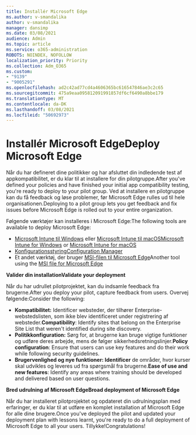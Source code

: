 ```yaml
---
title: Installér Microsoft Edge
ms.author: v-smandalika
author: v-smandalika
manager: dansimp
ms.date: 03/08/2021
audience: Admin
ms.topic: article
ms.service: o365-administration
ROBOTS: NOINDEX, NOFOLLOW
localization_priority: Priority
ms.collection: Adm_O365
ms.custom:
- "9139"
- "9005291"
ms.openlocfilehash: ad2c42ad77cd4a4606365bc616547846ae3c2c65
ms.sourcegitcommit: 475a9eaa095812091991857df6cf6490a8bbe179
ms.translationtype: MT
ms.contentlocale: da-DK
ms.lasthandoff: 03/08/2021
ms.locfileid: "50692973"
---
```

# <a name="deploy-microsoft-edge"></a><span data-ttu-id="773ae-102">Installér Microsoft Edge</span><span class="sxs-lookup"><span data-stu-id="773ae-102">Deploy Microsoft Edge</span></span>

<span data-ttu-id="773ae-103">Når du har defineret dine politikker og har afsluttet din indledende test af appkompatibilitet, er du klar til at installere for din pilotgruppe.</span><span class="sxs-lookup"><span data-stu-id="773ae-103">After you've defined your policies and have finished your initial app compatibility testing, you're ready to deploy to your pilot group.</span></span> <span data-ttu-id="773ae-104">Ved at installere en pilotgruppe kan du få feedback og løse problemer, før Microsoft Edge rulles ud til hele organisationen.</span><span class="sxs-lookup"><span data-stu-id="773ae-104">Deploying to a pilot group lets you get feedback and fix issues before Microsoft Edge is rolled out to your entire organization.</span></span>

<span data-ttu-id="773ae-105">Følgende værktøjer kan installeres i Microsoft Edge:</span><span class="sxs-lookup"><span data-stu-id="773ae-105">The following tools are available to deploy Microsoft Edge:</span></span>

- <span data-ttu-id="773ae-106">[Microsoft Intune til Windows](https://docs.microsoft.com/mem/intune/apps/apps-windows-edge) eller [Microsoft Intune til macOS](https://docs.microsoft.com/mem/intune/apps/apps-edge-macos)</span><span class="sxs-lookup"><span data-stu-id="773ae-106">[Microsoft Intune for Windows](https://docs.microsoft.com/mem/intune/apps/apps-windows-edge) or [Microsoft Intune for macOS](https://docs.microsoft.com/mem/intune/apps/apps-edge-macos)</span></span>
- [<span data-ttu-id="773ae-107">Konfigurationsstyring</span><span class="sxs-lookup"><span data-stu-id="773ae-107">Configuration Manager</span></span>](https://docs.microsoft.com/DeployEdge/deploy-edge-with-configuration-manager)
- <span data-ttu-id="773ae-108">Et andet værktøj, der bruger [MSI-filen til Microsoft Edge](https://www.microsoft.com/edge/business/download)</span><span class="sxs-lookup"><span data-stu-id="773ae-108">Another tool using the [MSI file for Microsoft Edge](https://www.microsoft.com/edge/business/download)</span></span>

<span data-ttu-id="773ae-109">**Valider din installation**</span><span class="sxs-lookup"><span data-stu-id="773ae-109">**Validate your deployment**</span></span>

<span data-ttu-id="773ae-110">Når du har udrullet pilotprojektet, kan du indsamle feedback fra brugerne.</span><span class="sxs-lookup"><span data-stu-id="773ae-110">After you deploy your pilot, capture feedback from users.</span></span> <span data-ttu-id="773ae-111">Overvej følgende:</span><span class="sxs-lookup"><span data-stu-id="773ae-111">Consider the following:</span></span>
- <span data-ttu-id="773ae-112">**Kompatibilitet:** Identificer websteder, der tilhører Enterprise-webstedslisten, som ikke blev identificeret under registrering af websteder.</span><span class="sxs-lookup"><span data-stu-id="773ae-112">**Compatibility**: Identify sites that belong on the Enterprise Site List that weren't identified during site discovery.</span></span>
- <span data-ttu-id="773ae-113">**Politikkonfiguration:** Sørg for, at brugerne kan bruge vigtige funktioner og udføre deres arbejde, mens de følger sikkerhedsretningslinjer.</span><span class="sxs-lookup"><span data-stu-id="773ae-113">**Policy configuration**: Ensure that users can use key features and do their work while following security guidelines.</span></span>
- <span data-ttu-id="773ae-114">**Brugervenlighed og nye funktioner: Identificer** de områder, hvor kurser skal udvikles og leveres ud fra spørgsmål fra brugerne.</span><span class="sxs-lookup"><span data-stu-id="773ae-114">**Ease of use and new features**: Identify any areas where training should be developed and delivered based on user questions.</span></span>

<span data-ttu-id="773ae-115">**Bred udrulning af Microsoft Edge**</span><span class="sxs-lookup"><span data-stu-id="773ae-115">**Broad deployment of Microsoft Edge**</span></span>

<span data-ttu-id="773ae-116">Når du har installeret pilotprojektet og opdateret din udrulningsplan med erfaringer, er du klar til at udføre en komplet installation af Microsoft Edge for alle dine brugere.</span><span class="sxs-lookup"><span data-stu-id="773ae-116">Once you've deployed the pilot and updated your deployment plan with lessons learnt, you're ready to do a full deployment of Microsoft Edge to all your users.</span></span> <span data-ttu-id="773ae-117">Tillykke!</span><span class="sxs-lookup"><span data-stu-id="773ae-117">Congratulations!</span></span>

